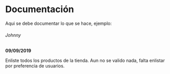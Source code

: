 # Documentación 

Aqui se debe documentar lo que se hace, ejemplo: 

###### Johnny 

**09/09/2019**

Enliste todos los productos de la tienda. Aun no se valido nada, falta enlistar por preferencia de usuarios.
